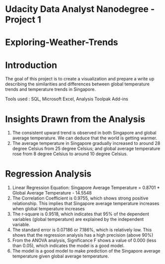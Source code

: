 # Udacity Data Analyst Nanodegree - Project 1 
# Exploring-Weather-Trends

# Introduction
The goal of this project is to create a visualization and prepare a write up describing the similarities and differences between global temperature trends and temperature trends in Singapore.

Tools used : SQL, Microsoft Excel, Analysis Toolpak Add-ins 

# Insights Drawn from the Analysis
1. The consistent upward trend is observed in both Singapore and global average temperature. We can deduce that the world is getting warmer. 
2. The average temperature in Singapore gradually increased to around 28 degree Celsius from 25 degree Celsius; and global average temperature rose from 8 degree Celsius to around 10 degree Celsius. 

# Regression Analysis
1.  Linear Regression Equation: 
Singapore Average Temperature = 0.8701 * Global Average Temperature - 14.5548
2. The Correlation Coefficient is 0.9755, which shows strong positive relationship. 
This implies that Singapore average temperature increases when global temperature increases
3. The r-square is 0.9518, which indicates that 95% of the dependent variables (global temperature) are explained by the independent variable. 
4. The standard error is 0.07186 or 7.186%, which is relatively low. This shows that the regression analysis has a high precision (above 90%) 
5. From the ANOVA analysis, Significance F shows a value of 0.000 (less than 0.05), which indicates the model is a good model. 
6. The model is a good model to make prediction of the Singapore average temperature given global average temperature.
